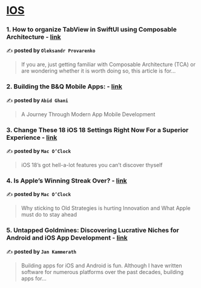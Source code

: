 
<h1><a href=https://medium.com/tag/ios/recommended target="_blank" rel="noopener noreferrer">IOS</a></h1>
<h3>1. How to organize TabView in SwiftUI using Composable Architecture - <a href="https://medium.com/@provar67/how-to-organize-tabview-in-swiftui-using-composable-architecture-be76826ad2b1" target="_blank" rel="noopener noreferrer">link</a></h3>

✍️ **posted by `Oleksandr Provarenko`**

<blockquote>If you are, just getting familiar with Composable Architecture (TCA) or are wondering whether it is worth doing so, this article is for…</blockquote>

<h3>2. Building the B&Q Mobile Apps: - <a href="https://medium.com/@abid.ghani/building-the-b-q-mobile-apps-ce69ab593797" target="_blank" rel="noopener noreferrer">link</a></h3>

✍️ **posted by `Abid Ghani`**

<blockquote>A Journey Through Modern App Mobile Development</blockquote>

<h3>3. Change These 18 iOS 18 Settings Right Now For a Superior Experience - <a href="https://medium.com/macoclock/change-these-18-ios-18-settings-right-now-for-a-superior-experience-2c1004189fb2" target="_blank" rel="noopener noreferrer">link</a></h3>

✍️ **posted by `Mac O’Clock`**

<blockquote>iOS 18’s got hell-a-lot features you can’t discover thyself</blockquote>

<h3>4. Is Apple’s Winning Streak Over? - <a href="https://medium.com/macoclock/is-apples-winning-streak-over-e7fe46dec4fb" target="_blank" rel="noopener noreferrer">link</a></h3>

✍️ **posted by `Mac O’Clock`**

<blockquote>Why sticking to Old Strategies is hurting Innovation and What Apple must do to stay ahead</blockquote>

<h3>5. Untapped Goldmines: Discovering Lucrative Niches for Android and iOS App Development - <a href="https://medium.com/@jankammerath/untapped-goldmines-discovering-lucrative-niches-for-android-and-ios-app-development-ac7b073abcfd" target="_blank" rel="noopener noreferrer">link</a></h3>

✍️ **posted by `Jan Kammerath`**

<blockquote>Building apps for iOS and Android is fun. Although I have written software for numerous platforms over the past decades, building apps for…</blockquote>


